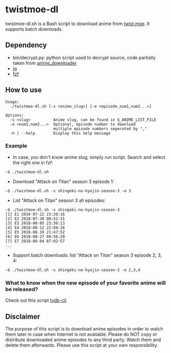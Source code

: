 twistmoe-dl
===========

twistmoe-dl.sh is a Bash script to download anime from [twist.moe](https://twist.moe/). It supports batch downloads.

## Dependency

- bin/decrypt.py: python script used to decrypt source,
code partially taken from [anime_downloader](https://github.com/vn-ki/anime-downloader/blob/master/anime_downloader/sites/twistmoe.py)
- [jq](https://stedolan.github.io/jq/)
- [fzf](https://github.com/junegunn/fzf)

## How to use

```
Usage:
  ./twistmoe-dl.sh [-s <anime_slug>] [-e <episode_num1,num2...>]

Options:
  -s <slug>          Anime slug, can be found in $_ANIME_LIST_FILE
  -e <num1,num2...>  Optional, episode number to download
                     multiple episode numbers seperated by ","
  -h | --help        Display this help message
```

### Example

- In case, you don't know anime slug, simply run script. Search and select the right one in fzf:

```
~$ ./twistmoe-dl.sh
```

- Download "Attack on Titan" season 3 episode 1:

```
~$ ./twistmoe-dl.sh -s shingeki-no-kyojin-season-3 -e 3
```

- List "Attack on Titan" season 3 all episodes:

```
~$ ./twistmoe-dl.sh -s shingeki-no-kyojin-season-3
[1] E1 2018-07-22 23:20:16
[2] E2 2018-07-30 00:52:31
[3] E3 2018-08-05 23:30:13
[4] E4 2018-08-12 22:04:16
[5] E5 2018-08-19 21:47:52
[6] E6 2018-08-27 09:56:20
[7] E7 2018-09-04 07:02:57
...
```

- Support batch downloads: list "Attack on Titan" season 3 episode 2, 3, 4:

```
~$ ./twistmoe-dl.sh -s shingeki-no-kyojin-season-3 -e 2,3,4

```

### What to know when the new episode of your favorite anime will be released?

Check out this script [tvdb-cli](https://github.com/KevCui/tvdb-cli)

## Disclaimer

The purpose of this script is to download anime episodes in order to watch them later in case when Internet is not available. Please do NOT copy or distribute downloaded anime episodes to any third party. Watch them and delete them afterwards. Please use this script at your own responsibility.
